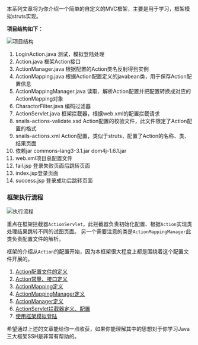 本系列文章将为你介绍一个简单的自定义的MVC框架，主要是用于学习，框架模拟struts实现。

**项目结构如下：**

![项目结构](http://7xnrhh.com1.z0.glb.clouddn.com/QQ%E5%9B%BE%E7%89%8720160303141839.png)

1. LoginAction.java 测试，模拟登陆处理
2. Action.java 框架Action接口
3. ActionManager.java 根据配置的Action类名反射得到实例
4. ActionMapping.java 根据Action配置定义的javabean类，用于保存Action配置信息
5. ActionMappingManager.java 读取、解析Action配置并把配置转换成对应的ActionMapping对象
6. CharactorFilter.java 编码过滤器
7. ActionServlet.java 框架拦截器，根据web.xml的配置拦截请求
8. snails-actions-validate.xsd Action配置的校验文件，此文件限定了Action配置的格式
9. snails-actions.xml Action配置，类似于struts，配置了Action的名称、类、结果页面
10. 依赖jar commons-lang3-3.1.jar dom4j-1.6.1.jar
11. web.xml项目总配置文件
12. fail.jsp 登录失败页面后跳转页面
13. index.jsp登录页面
14. success.jsp 登录成功后跳转页面

### 框架执行流程

![执行流程](http://7xnrhh.com1.z0.glb.clouddn.com/%E8%87%AA%E5%AE%9A%E4%B9%89MVC%E6%A1%86%E6%9E%B6%EF%BC%8C%E6%89%A7%E8%A1%8C%E6%B5%81%E7%A8%8B.png)

重点在框架拦截器`ActionServlet`，此拦截器负责初始化配置、根据`Action`实现类处理结果跳转不同的试图页面。
另一个需要注意的类是`ActionMappingManager`此类负责配置文件的解析。

框架的介绍从`Action`的配置开始，因为本框架很大程度上都是围绕着这个配置文件开展的。

1. [Action配置文件的定义](https://github.com/ubuntuvim/study-note/blob/master/%E8%87%AA%E5%AE%9A%E4%B9%89MVC%E6%A1%86%E6%9E%B6%E4%B9%8B%E4%B8%80action%E9%85%8D%E7%BD%AE%E6%96%87%E4%BB%B6%E5%AE%9A%E4%B9%89.md)
2. [Action常量、接口定义]()
3. [ActionMapping定义]()
4. [ActionMappingManager定义]()
5. [ActionManager定义]()
6. [ActionServlet拦截器定义、配置]()
7. [使用框架模拟登陆]()


希望通过上述的文章能给你一点收获，如果你能理解其中的思想对于你学习Java三大框架SSH是非常有帮助的。
